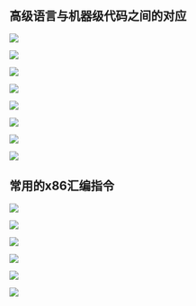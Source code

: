 
## 高级语言与机器级代码之间的对应

![](images/Pasted%20image%2020241205153111.png)

![](images/Pasted%20image%2020241205153441.png)

![](images/Pasted%20image%2020241205153658.png)

![](images/Pasted%20image%2020241205153939.png)

![](images/Pasted%20image%2020241205154033.png)

![](images/Pasted%20image%2020241205154113.png)

![](images/Pasted%20image%2020241205154318.png)

![](images/Pasted%20image%2020241205154434.png)

## 常用的x86汇编指令

![](images/Pasted%20image%2020241205161605.png)

![](images/Pasted%20image%2020241205161752.png)

![](images/Pasted%20image%2020241205162139.png)

![](images/Pasted%20image%2020241205162204.png)

![](images/Pasted%20image%2020241205162800.png)

![](images/Pasted%20image%2020241205162936.png)


